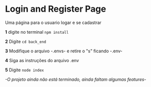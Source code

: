 # Login and Register Page
 Uma página para o usuario logar e se cadastrar

**1** digite no terminal ``npm install``

**2** Digite ``cd back_end``

**3** Modifique o arquivo -.envs- e retire o "s" ficando -.env-

**4** Siga as instruções do arquivo .env

**5** Digite ``node index``

*-O projeto ainda não está terminado, ainda faltam algumas features-*




